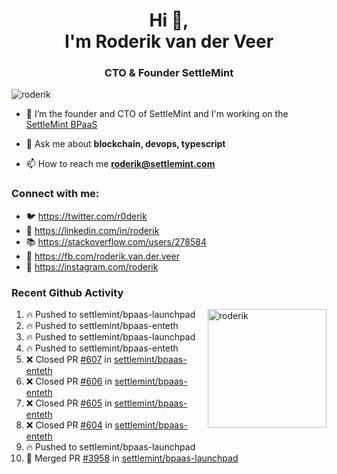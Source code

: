 <h1 align="center">Hi 👋,<br/> I'm Roderik van der Veer</h1>
<h3 align="center">CTO & Founder SettleMint</h3>

<p align="left"> <img src="https://komarev.com/ghpvc/?username=roderik" alt="roderik" /> </p>

- 🔭 I’m the founder and CTO of SettleMint and I'm working on the [SettleMint BPaaS](https://settlemint.com)

- 💬 Ask me about **blockchain, devops, typescript**

- 📫 How to reach me **roderik@settlemint.com**



### Connect with me:

- 🐦 https://twitter.com/r0derik
- 🏢 https://linkedin.com/in/roderik
- 📚 https://stackoverflow.com/users/278584
- 🙊 https://fb.com/roderik.van.der.veer
- 📸 https://instagram.com/roderik

### Recent Github Activity
<img src="https://github-readme-stats.vercel.app/api?username=roderik&show_icons=true&count_private=true" alt="roderik" align="right" height="190" />

<!--START_SECTION:activity-->
1. 🔥 Pushed to settlemint/bpaas-launchpad
2. 🔥 Pushed to settlemint/bpaas-enteth
3. 🔥 Pushed to settlemint/bpaas-launchpad
4. 🔥 Pushed to settlemint/bpaas-enteth
5. ❌ Closed PR [#607](https://github.com/settlemint/bpaas-enteth/pull/607) in [settlemint/bpaas-enteth](https://github.com/settlemint/bpaas-enteth)
6. ❌ Closed PR [#606](https://github.com/settlemint/bpaas-enteth/pull/606) in [settlemint/bpaas-enteth](https://github.com/settlemint/bpaas-enteth)
7. ❌ Closed PR [#605](https://github.com/settlemint/bpaas-enteth/pull/605) in [settlemint/bpaas-enteth](https://github.com/settlemint/bpaas-enteth)
8. ❌ Closed PR [#604](https://github.com/settlemint/bpaas-enteth/pull/604) in [settlemint/bpaas-enteth](https://github.com/settlemint/bpaas-enteth)
9. 🔥 Pushed to settlemint/bpaas-launchpad
10. 🎉 Merged PR [#3958](https://github.com/settlemint/bpaas-launchpad/pull/3958) in [settlemint/bpaas-launchpad](https://github.com/settlemint/bpaas-launchpad)
<!--END_SECTION:activity-->